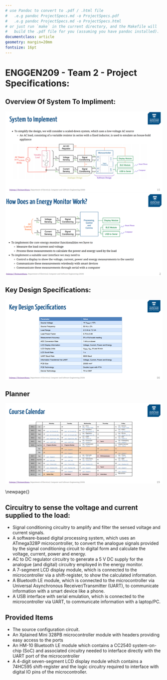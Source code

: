 ```yaml
---
# use Pandoc to convert to .pdf / .html file
#	.e.g pandoc ProjectSpecs.md -o ProjectSpecs.pdf
#	.e.g pandoc ProjectSpecs.md -o ProjectSpecs.html
# or just run `make` in the current directory, and the Makefile will
#	build the .pdf file for you (assuming you have pandoc installed).
documentclass: article
geometry: margin=20mm
fontsize: 16pt
---
```


# ENGGEN209 - Team 2 - Project Specifications:

## Overview Of System To Impliment:
![](SysToImpli.png)
![](HowDoesWork.png)


## Key Design Specifications:
![](KeyDesSpec.png)


## Planner
![](Planner.png)

\newpage{}

## Circuitry to sense the voltage and current supplied to the load:
- Signal conditioning circuitry to amplify and filter the sensed voltage and current signals.
- A software-based digital processing system, which uses an ATmega328P microcontroller, to convert
the analogue signals provided by the signal conditioning circuit to digital form and calculate the voltage,
current, power and energy.
- AC to DC regulator circuitry to generate a 5 V DC supply for the analogue (and digital) circuitry
employed in the energy monitor.
- A 7-segment LCD display module, which is connected to the microcontroller via a shift-register, to
show the calculated information.
- A Bluetooth LE module, which is connected to the microcontroller via Universal Asynchronous
Receiver/Transmitter (UART), to communicate information with a smart device like a phone.
- A USB interface with serial emulation, which is connected to the microcontroller via UART, to
communicate information with a laptop/PC.

## Provided Items
- The source configuration circuit.
- An Xplained Mini 328PB microcontroller module with headers providing easy access to the ports
- An HM-10 Bluetooth LE module which contains a CC2540 system-on-chip (SoC) and associated
circuitry needed to interface directly with the UART port of the microcontroller
- A 4-digit seven-segment LCD display module which contains a 74HC595 shift-register and the logic
circuitry required to interface with digital IO pins of the microcontroller.
